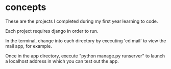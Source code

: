 # concepts
These are the projects I completed during my first year learning to code.

Each project requires django in order to run.

In the terminal, change into each directory by executing 'cd mail' to view the mail app, for example.

Once in the app directory, execute "python manage.py runserver" to launch a localhost address in which you can test out the app.
